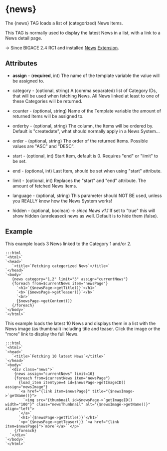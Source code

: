 # {news}

The {news} TAG loads a list of (categorized) News Items.

This TAG is normally used to display the latest News in a list, with a link to a News detail page.

-> Since BIGACE 2.4 RC1 and installed [News](bigace/extensions/addon/news) [Extension](bigace/extensions).


## Attributes


*  **assign** - (__required__, int)
    The name of the template variable the value will be assigned to.

*  category - (optional, string)
    A (comma separated) list of Category IDs, that will be used when fetching News. All News linked at least to one of these Categories will be returned.

*  counter - (optional, string)
    Name of the Template variable the amount of returned Items will be assigned to.

*  orderby - (optional, string)
    The column, the Items will be ordered by. Default is "createdate", what should normally apply in a News System...

*  order - (optional, string)
    The order of the returned Items. Possible values are "ASC" and "DESC".

*  start - (optional, int)
    Start Item, default is 0. Requires "end" or "limit" to be set.

*  end - (optional, int)
    Last Item, should be set when using "start" attribute.

*  limit - (optional, int)
    Replaces the "start" and "end" attribute. The amount of fetched News Items.

*  language - (optional, string)
    This parameter should NOT BE used, unless you REALLY know how the News System works!

*  hidden - (optional, boolean) -> *since News v1.1*
    If set to "true" this will show hidden (unreleased) news as well. Default is to hide them (false).

## Example

This example loads 3 News linked to the Category 1 and/or 2.

	:::html
	`<html>`
	`<head>`
	   `<title>`Fetching categorized News`</title>`
	`</head>`
	`<body>`
	   {news category="1,2" limit="3" assign="currentNews"}
	   {foreach from=$currentNews item="newsPage"}
	     `<h1>`{$newsPage->getTitle()}`</h1>`
	     `<b>`{$newsPage->getTeaser()}`</b>`
	     `<br>`
	     {$newsPage->getContent()}
	   {/foreach}
	`</body>`
	`</html>`


This example loads the latest 10 News and displays them in a list with the News image (as thumbnail) including title and teaser.
Click the image or the "more" link to display the full News.

	:::html
	`<html>`
	`<head>`
	   `<title>`Fetching 10 latest News`</title>`
	`</head>`
	`<body>`
	  `<div class="news">`
	    {news assign="currentNews" limit=10}
	    {foreach from=$currentNews item="newsPage"}
	      {load_item itemtype=4 id=$newsPage->getImageID() assign="newsImage"}
	      `<a href="{link item=$newsPage}" title="{$newsImage->`getName()}">
	        `<img src="{thumbnail id=$newsPage->`getImageID() width="100"}" class="newsThumbnail" alt="{$newsImage->getName()}" align="left">
	      `</a>`
	      `<h1>`{$newsPage->getTitle()}`</h1>`
	      `<p>`{$newsPage->getTeaser()} `<a href="{link item=$newsPage}">`more`</a>``</p>`
	    {/foreach}
	  `</div>`
	`</body>`
	`</html>`


